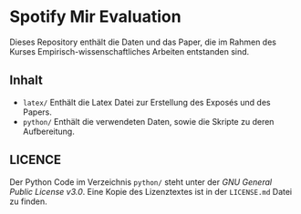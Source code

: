 Spotify Mir Evaluation
======================


Dieses Repository enthält die Daten und das Paper, die im Rahmen des Kurses Empirisch-wissenschaftliches Arbeiten entstanden sind.


Inhalt
------

* `latex/` Enthält die Latex Datei zur Erstellung des Exposés und des Papers.
* `python/` Enthält die verwendeten Daten, sowie die Skripte zu deren Aufbereitung.


LICENCE
-------

Der Python Code im Verzeichnis `python/` steht unter der _GNU General Public License v3.0_.
Eine Kopie des Lizenztextes ist in der `LICENSE.md` Datei zu finden.
